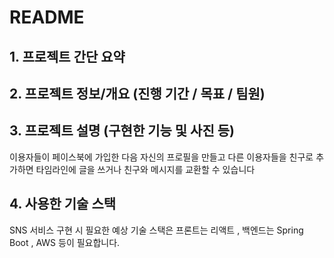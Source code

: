 # README

## 1. 프로젝트 간단 요약

## 2. 프로젝트 정보/개요 (진행 기간 / 목표 / 팀원)

## 3. 프로젝트 설명 (구현한 기능 및 사진 등)

이용자들이 페이스북에 가입한 다음 자신의 프로필을 만들고 다른 이용자들을 친구로 추가하면 타임라인에 글을 쓰거나 친구와 메시지를 교환할 수 있습니다

## 4. 사용한 기술 스택

SNS 서비스 구현 시 필요한 예상 기술 스택은 프론트는 리액트 , 백엔드는 Spring Boot , AWS 등이 필요합니다.

